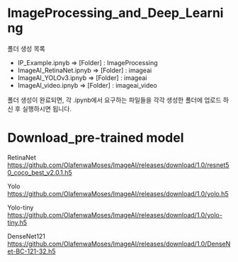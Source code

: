 # ImageProcessing_and_Deep_Learning

폴더 생성 목록
* IP_Example.ipnyb => [Folder] : ImageProcessing
* ImageAI_RetinaNet.ipnyb => [Folder] : imageai
* ImageAI_YOLOv3.ipnyb => [Folder] : imageai
* ImageAI_video.ipnyb => [Folder] : imageai_video

폴더 생성이 완료되면, 각 .ipynb에서 요구하는 파일들을 각각 생성한 폴더에 업로드 하신 후 실행하시면 됩니다.

# Download_pre-trained model
RetinaNet
https://github.com/OlafenwaMoses/ImageAI/releases/download/1.0/resnet50_coco_best_v2.0.1.h5

Yolo
https://github.com/OlafenwaMoses/ImageAI/releases/download/1.0/yolo.h5

Yolo-tiny
https://github.com/OlafenwaMoses/ImageAI/releases/download/1.0/yolo-tiny.h5

DenseNet121
https://github.com/OlafenwaMoses/ImageAI/releases/download/1.0/DenseNet-BC-121-32.h5
